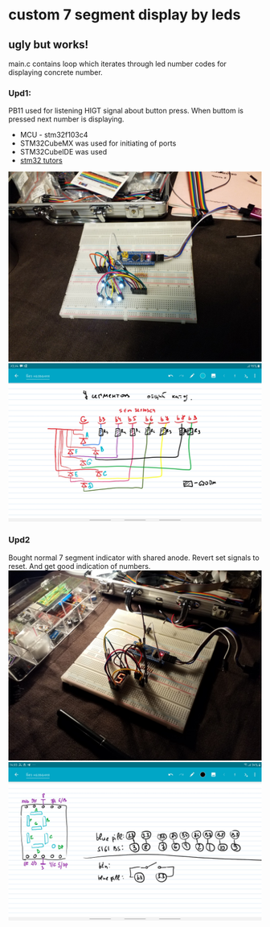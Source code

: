 # custom 7 segment display by leds
## ugly but works!

main.c contains loop which iterates through led number codes for displaying concrete number.

### Upd1:
 PB11 used for listening HIGT signal about button press. When buttom is pressed next number is displaying.

* MCU - stm32f103c4
* STM32CubeMX was used for initiating of ports
* STM32CubeIDE was used
* [stm32 tutors](http://mypractic.ru/urok-1-vvedenie-obshhie-svedeniya-skoree-vpechatleniya-ob-stm32.html)

![view](imgs/view.jpg)
![pins out](imgs/pins_scheme.jpg)

### Upd2
Bought normal 7 segment indicator with shared anode. Revert set signals to reset. And get good indication of numbers.
![view_2](imgs/view_2.jpg) 
![pin_scheme_2](imgs/pin_scheme_2.jpg)
